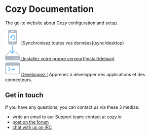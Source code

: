 # Cozy Documentation

The go-to website about Cozy configuration and setup.

<div class="home-actions" markdown="1">

  <!--
  <div class="home-action">
    <div>
      <a href="../use/index_fr"><img src="../assets/images/home/icon-cloud.svg">
      [Découverte de votre nouveau domicile numérique](use/index_fr)
    </div>
  </div>
  -->

  <div class="home-action">
    <div>
      <a href="../sync/desktop"><img src="../assets/images/home/icon-phone.svg"></a>
      [Synchronisez toutes vos données](sync/desktop)
    </div>
  </div>

  <div class="home-action">
    <div>
      <a href="../install/debian"><img src="../assets/images/home/icon-install.svg">
      [Installez votre propre serveur](install/debian)
    </div>
  </div>

  <div class="home-action">
    <div>
      <a href="/en/dev"><img src="../assets/images/home/icon-dev.svg"></a>
      <a href="/en/dev">Développez&nbsp;!</a>
      Apprenez à développer des applications et des connecteurs.
    </div>
  </div>


</div>

## Get in touch

If you have any questions, you can contact us via these 3 medias:

 - write an email to our Support team: contact at cozy.io
 - [post on the forum](https://forum.cozy.io/)
 - [chat with us on IRC](https://webchat.freenode.net/?channels=cozycloud)
